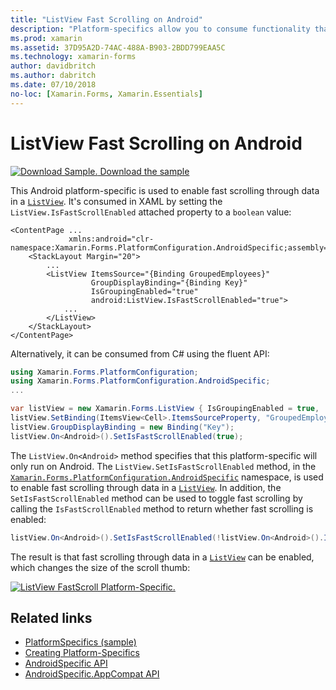 ```yaml
---
title: "ListView Fast Scrolling on Android"
description: "Platform-specifics allow you to consume functionality that's only available on a specific platform, without implementing custom renderers or effects. This article explains how to consume the Android platform-specific that enables fast scrolling through data in a ListView."
ms.prod: xamarin
ms.assetid: 37D95A2D-74AC-488A-B903-2BDD799EAA5C
ms.technology: xamarin-forms
author: davidbritch
ms.author: dabritch
ms.date: 07/10/2018
no-loc: [Xamarin.Forms, Xamarin.Essentials]
---
```


# ListView Fast Scrolling on Android

[![Download Sample.](~/media/shared/download.png) Download the sample](/samples/xamarin/xamarin-forms-samples/userinterface-platformspecifics)

This Android platform-specific is used to enable fast scrolling through data in a [`ListView`](xref:Xamarin.Forms.ListView). It's consumed in XAML by setting the `ListView.IsFastScrollEnabled` attached property to a `boolean` value:

```xaml
<ContentPage ...
             xmlns:android="clr-namespace:Xamarin.Forms.PlatformConfiguration.AndroidSpecific;assembly=Xamarin.Forms.Core">
    <StackLayout Margin="20">
        ...
        <ListView ItemsSource="{Binding GroupedEmployees}"
                  GroupDisplayBinding="{Binding Key}"
                  IsGroupingEnabled="true"
                  android:ListView.IsFastScrollEnabled="true">
            ...
        </ListView>
    </StackLayout>
</ContentPage>
```

Alternatively, it can be consumed from C# using the fluent API:

```csharp
using Xamarin.Forms.PlatformConfiguration;
using Xamarin.Forms.PlatformConfiguration.AndroidSpecific;
...

var listView = new Xamarin.Forms.ListView { IsGroupingEnabled = true, ... };
listView.SetBinding(ItemsView<Cell>.ItemsSourceProperty, "GroupedEmployees");
listView.GroupDisplayBinding = new Binding("Key");
listView.On<Android>().SetIsFastScrollEnabled(true);
```

The `ListView.On<Android>` method specifies that this platform-specific will only run on Android. The `ListView.SetIsFastScrollEnabled` method, in the [`Xamarin.Forms.PlatformConfiguration.AndroidSpecific`](xref:Xamarin.Forms.PlatformConfiguration.AndroidSpecific) namespace, is used to enable fast scrolling through data in a [`ListView`](xref:Xamarin.Forms.ListView). In addition, the `SetIsFastScrollEnabled` method can be used to toggle fast scrolling by calling the `IsFastScrollEnabled` method to return whether fast scrolling is enabled:

```csharp
listView.On<Android>().SetIsFastScrollEnabled(!listView.On<Android>().IsFastScrollEnabled());
```

The result is that fast scrolling through data in a [`ListView`](xref:Xamarin.Forms.ListView) can be enabled, which changes the size of the scroll thumb:

[![ListView FastScroll Platform-Specific.](listview-fast-scrolling-images/fastscroll.png)](listview-fast-scrolling-images/fastscroll-large.png#lightbox "ListView FastScroll Platform-Specific")

## Related links

- [PlatformSpecifics (sample)](/samples/xamarin/xamarin-forms-samples/userinterface-platformspecifics)
- [Creating Platform-Specifics](~/xamarin-forms/platform/platform-specifics/index.md#creating-platform-specifics)
- [AndroidSpecific API](xref:Xamarin.Forms.PlatformConfiguration.AndroidSpecific)
- [AndroidSpecific.AppCompat API](xref:Xamarin.Forms.PlatformConfiguration.AndroidSpecific.AppCompat)